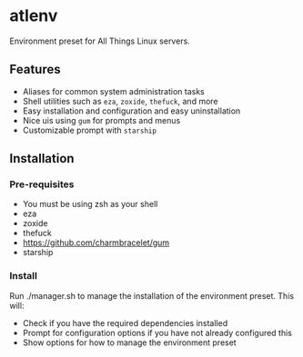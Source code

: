 # atlenv
Environment preset for All Things Linux servers.

## Features
- Aliases for common system administration tasks
- Shell utilities such as `eza`, `zoxide`, `thefuck`, and more
- Easy installation and configuration and easy uninstallation
- Nice uis using `gum` for prompts and menus
- Customizable prompt with `starship`

## Installation

### Pre-requisites
- You must be using zsh as your shell
- eza
- zoxide
- thefuck
- https://github.com/charmbracelet/gum
- starship

### Install
Run ./manager.sh to manage the installation of the environment preset. This will:
- Check if you have the required dependencies installed
- Prompt for configuration options if you have not already configured this
- Show options for how to manage the environment preset
